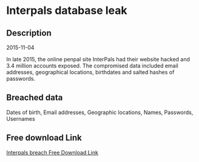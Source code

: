 # Interpals database leak

## Description

2015-11-04

In late 2015, the online penpal site InterPals had their website hacked and 3.4 million accounts exposed. The compromised data included email addresses, geographical locations, birthdates and salted hashes of passwords.

## Breached data

Dates of birth, Email addresses, Geographic locations, Names, Passwords, Usernames

## Free download Link

[Interpals breach Free Download Link](https://tinyurl.com/2b2k277t)